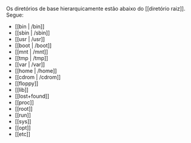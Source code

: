 Os diretórios de base hierarquicamente estão abaixo do [[diretório raiz]]. Segue:
- [[bin | /bin]]
- [[sbin | /sbin]]
- [[usr | /usr]]
- [[boot | /boot]]
- [[mnt | /mnt]]
- [[tmp | /tmp]]
- [[var | /var]]
- [[home | /home]] 
- [[cdrom | /cdrom]]
- [[floppy]]
- [[lib]]
- [[lost+found]]
- [[proc]]
- [[root]]
- [[run]]
- [[sys]]
- [[opt]]
- [[etc]]
 